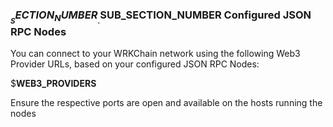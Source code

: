 ### $__SECTION_NUMBER__.$__SUB_SECTION_NUMBER__ Configured JSON RPC Nodes

You can connect to your WRKChain network using the following Web3 Provider URLs,
based on your configured JSON RPC Nodes:

$__WEB3_PROVIDERS__

Ensure the respective ports are open and available on the hosts 
running the nodes
